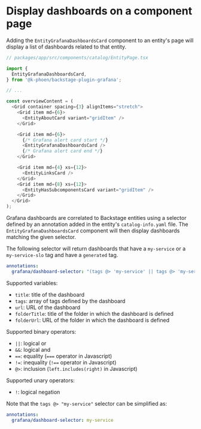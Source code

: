 # Display dashboards on a component page

Adding the `EntityGrafanaDashboardsCard` component to an entity's page will display a list of dashboards related to that entity.

```ts
// packages/app/src/components/catalog/EntityPage.tsx

import {
  EntityGrafanaDashboardsCard,
} from '@k-phoen/backstage-plugin-grafana';

// ...

const overviewContent = (
  <Grid container spacing={3} alignItems="stretch">
    <Grid item md={6}>
      <EntityAboutCard variant="gridItem" />
    </Grid>

    <Grid item md={6}>
      {/* Grafana alert card start */}
      <EntityGrafanaDashboardsCard />
      {/* Grafana alert card end */}
    </Grid>

    <Grid item md={4} xs={12}>
      <EntityLinksCard />
    </Grid>
    <Grid item md={8} xs={12}>
      <EntityHasSubcomponentsCard variant="gridItem" />
    </Grid>
  </Grid>
);
```

Grafana dashboards are correlated to Backstage entities using a selector defined by an annotation added in the entity's `catalog-info.yaml` file.
The `EntityGrafanaDashboardsCard` component will then display dashboards matching the given selector.

The following selector will return dashboards that have a `my-service` or a `my-service-slo` tag and have a `generated` tag.

```yml
annotations:
  grafana/dashboard-selector: "(tags @> 'my-service' || tags @> 'my-service-slo') && tags @> 'generated'"
```

Supported variables:

* `title`: title of the dashboard
* `tags`: array of tags defined by the dashboard
* `url`: URL of the dashboard
* `folderTitle`: title of the folder in which the dashboard is defined
* `folderUrl`: URL of the folder in which the dashboard is defined

Supported binary operators:

* `||`: logical or
* `&&`: logical and
* `==`: equality (`===` operator in Javascript)
* `!=`: inequality (`!==` operator in Javascript)
* `@>`: inclusion (`left.includes(right)` in Javascript)

Supported unary operators:

* `!`: logical negation

Note that the `tags @> "my-service"` selector can be simplified as:

```yaml
annotations:
  grafana/dashboard-selector: my-service
```
